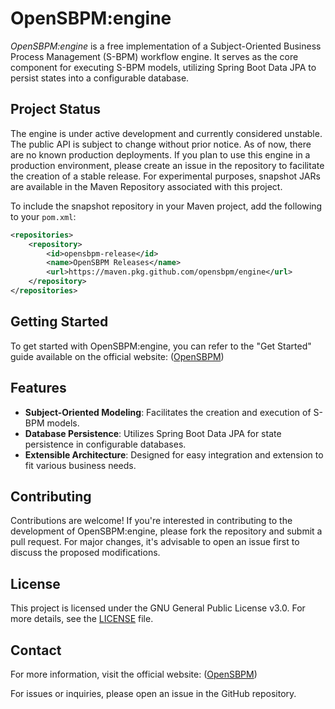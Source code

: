 # OpenSBPM:engine

*OpenSBPM:engine* is a free implementation of a Subject-Oriented Business Process Management (S-BPM) workflow engine. It 
serves as the core component for executing S-BPM models, utilizing Spring Boot Data JPA to persist states into a configurable 
database.

## Project Status

The engine is under active development and currently considered unstable. The public API is subject to change without 
prior notice. As of now, there are no known production deployments. If you plan to use this engine in a production environment, 
please create an issue in the repository to facilitate the creation of a stable release. For experimental purposes, snapshot 
JARs are available in the Maven Repository associated with this project.

To include the snapshot repository in your Maven project, add the following to your `pom.xml`:
```xml
<repositories>
    <repository>
        <id>opensbpm-release</id>
        <name>OpenSBPM Releases</name>
        <url>https://maven.pkg.github.com/opensbpm/engine</url>
    </repository>
</repositories>
```

## Getting Started

To get started with OpenSBPM:engine, you can refer to the "Get Started" guide available on the official website: 
([OpenSBPM](https://www.opensbpm.org/getstarted))

## Features

- **Subject-Oriented Modeling**: Facilitates the creation and execution of S-BPM models.
- **Database Persistence**: Utilizes Spring Boot Data JPA for state persistence in configurable databases.
- **Extensible Architecture**: Designed for easy integration and extension to fit various business needs.

## Contributing

Contributions are welcome! If you're interested in contributing to the development of OpenSBPM:engine, please fork the repository 
and submit a pull request. For major changes, it's advisable to open an issue first to discuss the proposed modifications.

## License

This project is licensed under the GNU General Public License v3.0. For more details, see the [LICENSE](LICENSE) file.

## Contact

For more information, visit the official website: ([OpenSBPM](https://opensbpm.org/))

For issues or inquiries, please open an issue in the GitHub repository.
